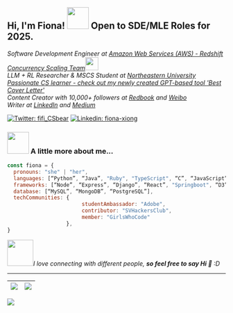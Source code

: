 <h2> Hi, I'm Fiona! <img src="https://media.giphy.com/media/mGcNjsfWAjY5AEZNw6/giphy.gif" width="50"> Open to SDE/MLE Roles for 2025.</h2> 

<p><em>Software Development Engineer at <a href="https://aws.amazon.com/redshift/">Amazon Web Services (AWS) - Redshift Concurrency Scaling Team</a><img src="https://media.giphy.com/media/WUlplcMpOCEmTGBtBW/giphy.gif" width="30"></a></br>LLM + RL Researcher & MSCS Student at <a href="https://studentlife.bayarea.northeastern.edu/student-ambassadors/">Northeastern University</br>Passionate CS learner - check out my newly created GPT-based tool <a href="https://chat.openai.com/g/g-rPnQ5jtrU-best-cover-letter">'Best Cover Letter'</a></br>Content Creator with 10,000+ followers at <a href="https://www.xiaohongshu.com/user/profile/5703d3c5aed7584d91382502">Redbook</a> and <a href="https://weibo.com/u/5178854538">Weibo</a></br>Writer at <a href="https://www.linkedin.com/feed/update/urn:li:activity:7129630775590748161/">LinkedIn</a> and <a href="https://medium.com/@xinyiwanshi">Medium</a>

</em></p>

[![Twitter: fifi_CSbear](https://img.shields.io/twitter/follow/fifi_luckybear)](https://twitter.com/fifi_luckybear)
[![Linkedin: fiona-xiong](https://img.shields.io/badge/-fionaxiong-blue?style=flat-square&logo=Linkedin&logoColor=white&link=https://www.linkedin.com/in/fiona-xiong/)](https://www.linkedin.com/in/fiona-xiong/)


### <img src="https://media.giphy.com/media/VgCDAzcKvsR6OM0uWg/giphy.gif" width="50"> A little more about me...  

```javascript
const fiona = {
  pronouns: "she" | "her",
  languages: [“Python”, “Java”, "Ruby", "TypeScript", “C”, “JavaScript”, “SQL”, “R”, “HTML”, “CSS”],
  frameworks: [“Node”, “Express”, “Django”, “React”, "Springboot", “D3”, “MaterialUI”, “Bootstrap”],
  database: [“MySQL”, “MongoDB”, “PostgreSQL”],
  techCommunities: {
                        studentAmbassador: "Adobe",
                        contributor: "SVHackersClub",
                        member: "GirlsWhoCode"
                   },
}
```

<img src="https://media.giphy.com/media/LnQjpWaON8nhr21vNW/giphy.gif" width="60"><em>I love connecting with different people, <b>so feel free to say Hi 👋</b> :D</em></p>

---



| <img align="center" src="https://github-readme-stats.vercel.app/api?username=fifi1120&show_icons=true&hide_border=true" /> | <img align="center" src="https://github-readme-streak-stats.herokuapp.com?user=fifi1120&hide_border=true&date_format=M%20j%5B%2C%20Y%5D&ring=7EDDCF&fire=7EDDCF" /> |
| ------------------------------------------------------------ | ------------------------------------------------------------ |

![](https://komarev.com/ghpvc/?username=fifi1120&color=brightgreen)

